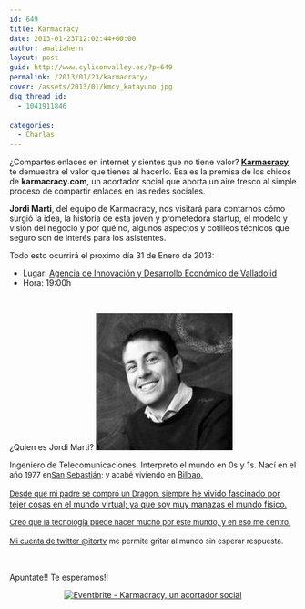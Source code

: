 ```yaml
---
id: 649
title: Karmacracy
date: 2013-01-23T12:02:44+00:00
author: amaliahern
layout: post
guid: http://www.cyliconvalley.es/?p=649
permalink: /2013/01/23/karmacracy/
cover: /assets/2013/01/kmcy_katayuno.jpg
dsq_thread_id:
  - 1041911846

categories:
  - Charlas
---
```

¿Compartes enlaces en internet y sientes que no tiene valor? <a title="karmacracy" href="http://karmacracy.com/" target="_blank" rel="nofollow"><strong>Karmacracy</strong></a> te demuestra el valor que tienes al hacerlo. Esa es la premisa de los chicos de **karmacracy.com**, un acortador social que aporta un aire fresco al simple proceso de compartir enlaces en las redes sociales.
  
**Jordi Marti**, del equipo de Karmacracy, nos visitará para contarnos cómo surgió la idea, la historia de esta joven y prometedora startup, el modelo y visión del negocio y por qué no, algunos aspectos y cotilleos técnicos que seguro son de interés para los asistentes.

Todo esto ocurrirá el proximo día 31 de Enero de 2013:

  * Lugar: <a href="http://www.valladolidadelante.es/lang/agencia/?refbol=agencia&refsec=agencia_donde-estamos" rel="nofollow">Agencia de Innovación y Desarrollo Económico de Valladolid</a>
  * Hora: 19:00h

&nbsp;

¿Quien es Jordi Marti? [<img class="alignright size-full wp-image-663" title="jordi - karmacracy" src="/assets/2013/01/jordi.jpg" alt="" width="240" height="240" />](/assets/2013/01/jordi.jpg)

Ingeniero de Telecomunicaciones. Interpreto el mundo en 0s y 1s. Nací en el <span style="font-size: 13px; line-height: 19px;">año 1977 en</span><a style="font-size: 13px; line-height: 19px;" href="http://maps.google.es/maps?f=q&source=s_q&hl=es&geocode=&q=san sebastian&ie=UTF8&hq=&hnear=San Sebastián, Guipúzcoa, País Vasco&z=13" rel="nofollow">San Sebastián</a><span style="font-size: 13px; line-height: 19px;">; y acabé viviendo en </span><a href="http://maps.google.es/maps?f=q&source=s_q&hl=es&geocode=&q=Bilbao, bizkaia&aq=t&sll=43.300447,-2.847519&sspn=0.205134,0.630341&ie=UTF8&hq=&hnear=Bilbao, Vizcaya, País Vasco&ll=43.256956,-2.890606&spn=0.10264,0.249767&z=13">Bilbao<span style="font-size: 13px; line-height: 19px;">.</span>

<span style="font-size: 13px; line-height: 19px;">Desde que mi padre se compró un Dragon, siempre</span> he vivido fascinado por tejer cosas en el mundo virtual; ya que soy muy manazas el mundo físico.

<span style="font-size: 13px; line-height: 19px;">Creo que la tecnología puede hacer mucho por este mundo, y en eso me centro. </span>

<span style="font-size: 13px; line-height: 19px;">Mi cuenta de twitter </span><a style="font-size: 13px; line-height: 19px;" href="http://twitter.com/itortv" rel="nofollow">@itortv</a> <span style="font-size: 13px; line-height: 19px;">me permite gritar al mundo sin esperar respuesta.</span>

&nbsp;

Apuntate!! Te esperamos!!

<p align="center">
  <a href="http://www.eventbrite.com/event/5312397524?ref=ebtn" target="_blank" rel="nofollow"><img src="http://www.eventbrite.com/custombutton?eid=5312397524" alt="Eventbrite - Karmacracy, un acortador social" /></a>
</p>

&nbsp;